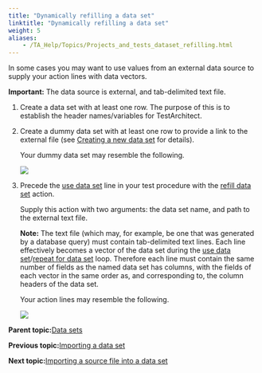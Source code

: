 ```yaml
--- 
title: "Dynamically refilling a data set"
linktitle: "Dynamically refilling a data set"
weight: 5
aliases: 
    - /TA_Help/Topics/Projects_and_tests_dataset_refilling.html
---
```


In some cases you may want to use values from an external data source to supply your action lines with data vectors.

**Important:** The data source is external, and tab-delimited text file.

1.  Create a data set with at least one row. The purpose of this is to establish the header names/variables for TestArchitect.

2.  Create a dummy data set with at least one row to provide a link to the external file \(see [Creating a new data set](/TA_Help/Topics/Projects_and_tests_dataset_creation.html) for details\).

    Your dummy data set may resemble the following.

    ![](/images//Images/data_set_dummy.png)

3.  Precede the [use data set](/TA_Automation/Topics/bia_use_data_set.html) line in your test procedure with the [refill data set](/TA_Automation/Topics/bia_refill_data_set.html) action.

    Supply this action with two arguments: the data set name, and path to the external text file.

    **Note:** The text file \(which may, for example, be one that was generated by a database query\) must contain tab-delimited text lines. Each line effectively becomes a vector of the data set during the [use data set](/TA_Automation/Topics/bia_use_data_set.html)/[repeat for data set](/TA_Automation/Topics/bia_repeat_for_data_set.html) loop. Therefore each line must contain the same number of fields as the named data set has columns, with the fields of each vector in the same order as, and corresponding to, the column headers of the data set.

    Your action lines may resemble the following.

    ![](/images//Images/Data_Sets_refill.png)


**Parent topic:**[Data sets](/TA_Help/Topics/Projects_and_tests_dataset.html)

**Previous topic:**[Importing a data set](/TA_Help/Topics/Projects_and_tests_dataset_import.html)

**Next topic:**[Importing a source file into a data set](/TA_Help/Topics/Projects_and_tests_dataset_importing.html)

